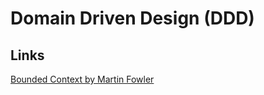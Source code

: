 # Domain Driven Design (DDD)


## Links

[Bounded Context by Martin Fowler](https://martinfowler.com/bliki/BoundedContext.html)
